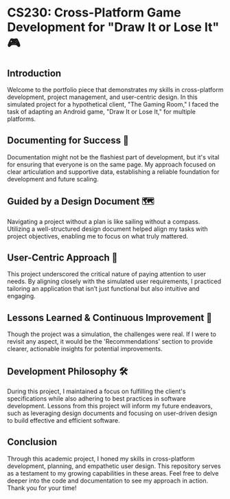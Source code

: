 # CS230: Cross-Platform Game Development for "Draw It or Lose It" 🎮

## Introduction

Welcome to the portfolio piece that demonstrates my skills in cross-platform development, project management, and user-centric design. In this simulated project for a hypothetical client, "The Gaming Room," I faced the task of adapting an Android game, "Draw It or Lose It," for multiple platforms.

## Documenting for Success 📄

Documentation might not be the flashiest part of development, but it's vital for ensuring that everyone is on the same page. My approach focused on clear articulation and supportive data, establishing a reliable foundation for development and future scaling.

## Guided by a Design Document 🗺️

Navigating a project without a plan is like sailing without a compass. Utilizing a well-structured design document helped align my tasks with project objectives, enabling me to focus on what truly mattered.

## User-Centric Approach 🎯

This project underscored the critical nature of paying attention to user needs. By aligning closely with the simulated user requirements, I practiced tailoring an application that isn’t just functional but also intuitive and engaging.

## Lessons Learned & Continuous Improvement 🔄

Though the project was a simulation, the challenges were real. If I were to revisit any aspect, it would be the 'Recommendations' section to provide clearer, actionable insights for potential improvements. 

## Development Philosophy 🛠️

During this project, I maintained a focus on fulfilling the client's specifications while also adhering to best practices in software development. Lessons from this project will inform my future endeavors, such as leveraging design documents and focusing on user-driven design to build effective and efficient software.

## Conclusion

Through this academic project, I honed my skills in cross-platform development, planning, and empathetic user design. This repository serves as a testament to my growing capabilities in these areas. Feel free to delve deeper into the code and documentation to see my approach in action. Thank you for your time!
